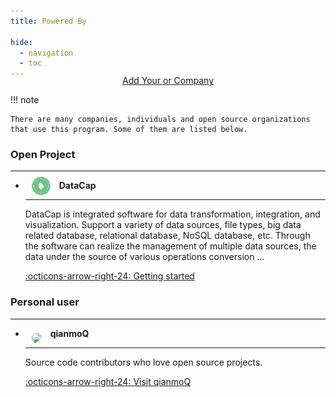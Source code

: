 ```yaml
---
title: Powered By

hide:
  - navigation
  - toc
---
```


<style>
.md-typeset h1 {
  text-align: center;
  font-weight: 1000;
}
</style>

<div class="font-center" style="text-align: center; margin-top: -20px;">
  <a href="https://github.com/devlive-community/openai-java-sdk/issues/3"> <i class="fa fa-plus"> </i> Add Your or Company</a>
</div>

!!! note

    There are many companies, individuals and open source organizations that use this program. Some of them are listed below.

### Open Project

---

<div class="grid cards" markdown>

- <img src="https://github.com/EdurtIO/datacap/raw/dev/core/datacap-web/public/static/images/logo.png" width="30" style="margin: -10px 10px;" /> __DataCap__

    ---

    DataCap is integrated software for data transformation, integration, and visualization. Support a variety of data sources, file types, big data related database, relational database, NoSQL database, etc. Through the software can realize the management of multiple data sources, the data under the source of various operations conversion ...
    
    [:octicons-arrow-right-24: Getting started](https://github.com/EdurtIO/datacap)

</div>

### Personal user

---

<div class="grid cards" markdown>

- <img src="https://avatars.githubusercontent.com/u/20521442?v=4" width="30" style="margin: -10px 10px; border-radius: 15px;" /> __qianmoQ__

    ---

    Source code contributors who love open source projects.

    [:octicons-arrow-right-24: Visit qianmoQ](https://github.com/qianmoQ)

</div>

